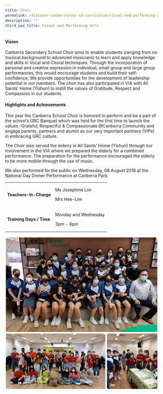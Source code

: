```yaml
---
title: Choir
permalink: /discover-canberra/our-co-curriculum/visual-and-performing-arts/choir/
description: ""
third_nav_title: Visual and Performing Arts
---
```

<h4><strong>Vision</strong></h4>
<p>Canberra Secondary School Choir aims to enable students (ranging from no musical background to advanced musicians) to learn and apply knowledge and skills in Vocal and Choral techniques. Through the incorporation of personal and creative expression in individual, small group and large group performances, this would encourage students and build their self-confidence. We provide opportunities for the development of leadership potential in our members. The choir has also participated in VIA with All Saints&rsquo; Home (Yishun) to instill the values of Gratitude, Respect and Compassion in our students.</p>
<h4><strong>Highlights and Achievements</strong></h4>
<p>This year the Canberra School Choir is honored to perform and be a part of the school&rsquo;s GRC Banquet which was held for the first time to launch the values -Grateful, Respectful &amp; Compassionate @Canberra Community and engage parents, partners and alumni as our very&nbsp;important partners (VIPs) in embracing GRC culture.</p>
<p>The Choir also served the elderly in All Saints&rsquo; Home (Yishun) through our involvement in the VIA where we prepared the elderly for a combined performance. The preparation for the performance&nbsp;encouraged the elderly to be more mobile through the use of music.</p>
<p>We also performed for the public on Wednesday, 08 August 2018 at the National Day Dinner Performance at Canberra Park.</p>
<div>
<table>
<tbody>
<tr>
<td>
<p><strong>Teachers-In-Charge</strong></p>
</td>
<td>
<p>Ms Josephine Lim</p>
<p>Mrs Hee-Lim</p>
</td>
</tr>
<tr>
<td>
<p><strong>Training Days / Time</strong></p>
</td>
<td>
<p>Monday and Wednesday</p>
<p>3pm - 6pm</p>
</td>
</tr>
</tbody>
</table>
</div>

![](/images/choir.png)